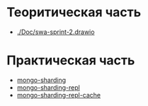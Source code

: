 # Теоритическая часть

- [./Doc/swa-sprint-2.drawio](./Doc/swa-sprint-2.drawio)

# Практическая часть
- [mongo-sharding](./mongo-sharding/README.md)
- [mongo-sharding-repl](./mongo-sharding-repl/README.md)
- [mongo-sharding-repl-cache](sharding-repl-cache/README.md)